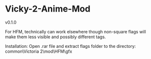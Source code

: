 # Vicky-2-Anime-Mod

v0.1.0

For HFM, technically can work elsewhere though non-square flags will make them less visible and possibly different tags.

Installation: Open .rar file and extract flags folder to the directory: common\Victoria 2\mod\HFM\gfx
